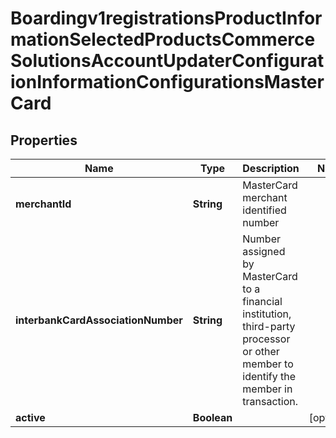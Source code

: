 
# Boardingv1registrationsProductInformationSelectedProductsCommerceSolutionsAccountUpdaterConfigurationInformationConfigurationsMasterCard

## Properties
Name | Type | Description | Notes
------------ | ------------- | ------------- | -------------
**merchantId** | **String** | MasterCard merchant identified number | 
**interbankCardAssociationNumber** | **String** | Number assigned by MasterCard to a financial institution, third-party processor or other member to identify the member in transaction. | 
**active** | **Boolean** |  |  [optional]




